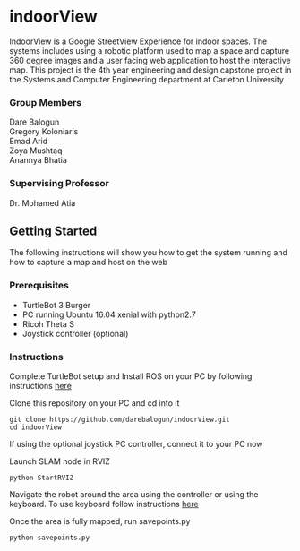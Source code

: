 # indoorView
IndoorView is a Google StreetView Experience for indoor spaces. The systems includes using a robotic platform used to map a space and capture 360 degree images and a user facing web application to host the interactive map. This project is the 4th year engineering and design capstone project in the Systems and Computer Engineering department at Carleton University

### Group Members
Dare Balogun  
Gregory Koloniaris  
Emad Arid  
Zoya Mushtaq  
Anannya Bhatia  

### Supervising Professor
Dr. Mohamed Atia

## Getting Started
The following instructions will show you how to get the system running and how to capture a map and host on the web

### Prerequisites
* TurtleBot 3 Burger
* PC running Ubuntu 16.04 xenial with python2.7
* Ricoh Theta S
* Joystick controller (optional)

### Instructions
Complete TurtleBot setup and Install ROS on your PC by following instructions [here](http://emanual.robotis.com/docs/en/platform/turtlebot3/setup/)

Clone this repository on your PC and cd into it
```
git clone https://github.com/darebalogun/indoorView.git
cd indoorView
```

If using the optional joystick PC controller, connect it to your PC now

Launch SLAM node in RVIZ
```
python StartRVIZ
```

Navigate the robot around the area using the controller or using the keyboard. To use keyboard follow instructions [here](http://emanual.robotis.com/docs/en/platform/turtlebot3/teleoperation/#keyboard)

Once the area is fully mapped, run savepoints.py
```
python savepoints.py
```

